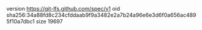 version https://git-lfs.github.com/spec/v1
oid sha256:34a88fd8c234cfddaab9f9a3482e2a7b24a96e6e3d6f0a656ac4895f10a7dbc1
size 19697
